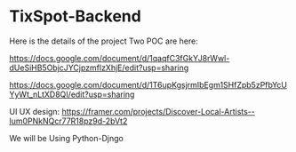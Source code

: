 # TixSpot-Backend

Here is the details of the project Two POC are here:

https://docs.google.com/document/d/1qaqfC3fGkYJ8rWwl-dUeSiHB5ObjcJYCjpzmflzXhjE/edit?usp=sharing

https://docs.google.com/document/d/1T6upKgsjrmIbEgm1SHfZpb5zPfbYcUYyWt_nLtXD8QI/edit?usp=sharing

UI UX design:
https://framer.com/projects/Discover-Local-Artists--lum0PNkNQcr77R18pz9d-2bVt2

We will be Using Python-Djngo
